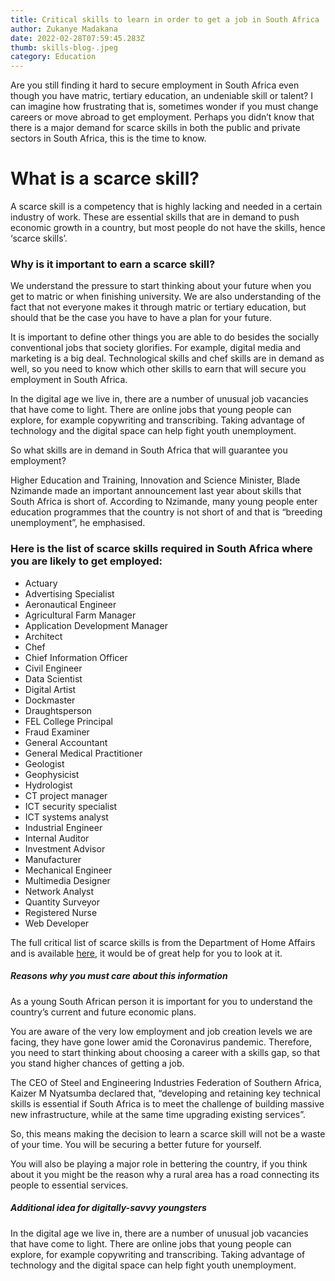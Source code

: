 ```yaml
---
title: Critical skills to learn in order to get a job in South Africa
author: Zukanye Madakana
date: 2022-02-28T07:59:45.283Z
thumb: skills-blog-.jpeg
category: Education
---
```



Are you still finding it hard to secure employment in South Africa even though you have matric, tertiary education, an undeniable skill or talent? I can imagine how frustrating that is, sometimes wonder if you must change careers or move abroad to get employment. Perhaps you didn’t know that there is a major demand for scarce skills in both the public and private sectors in South Africa, this is the time to know. 

# What is a scarce skill? 

A scarce skill is a competency that is highly lacking and needed in a certain industry of work. These are essential skills that are in demand to push economic growth in a country, but most people do not have the skills, hence ‘scarce skills’. 

### Why is it important to earn a scarce skill? 

We understand the pressure to start thinking about your future when you get to matric or when finishing university. We are also understanding of the fact that not everyone makes it through matric or tertiary education, but should that be the case you have to have a plan for your future. 

It is important to define other things you are able to do besides the socially conventional jobs that society glorifies. For example, digital media and marketing is a big deal. Technological skills and chef skills are in demand as well, so you need to know which other skills to earn that will secure you employment in South Africa.

In the digital age we live in, there are a number of unusual job vacancies that have come to light. There are online jobs that young people can explore, for example copywriting and transcribing. Taking advantage of technology and the digital space can help fight youth unemployment. 

So what skills are in demand in South Africa that will guarantee you employment? 

Higher Education and Training, Innovation and Science Minister, Blade Nzimande made an important announcement last year about skills that South Africa is short of. According to Nzimande, many young people enter education programmes that the country is not short of and that is “breeding unemployment”, he emphasised. 

### Here is the list of scarce skills required in South Africa where you are likely to get employed: 

* Actuary 
* Advertising Specialist 
* Aeronautical Engineer
* Agricultural Farm Manager 
* Application Development Manager 
* Architect 
* Chef
* Chief Information Officer 
* Civil Engineer 
* Data Scientist 
* Digital Artist 
* Dockmaster 
* Draughtsperson
* FEL College Principal 
* Fraud Examiner 
* General Accountant 
* General Medical Practitioner 
* Geologist 
* Geophysicist 
* Hydrologist
* CT project manager
* ICT security specialist
* ICT systems analyst
* Industrial Engineer 
* Internal Auditor
* Investment Advisor 
* Manufacturer 
* Mechanical Engineer 
* Multimedia Designer 
* Network Analyst 
* Quantity Surveyor 
* Registered Nurse 
* Web Developer

The full critical list of scarce skills is from the Department of Home Affairs and is available [here](http://www.dha.gov.za/images/immigration_critical_skills.pdf), it would be of great help for you to look at it. 

##### Reasons why you must care about this information

As a young South African person it is important for you to understand the country’s current and future economic plans. 

You are aware of the very low employment and job creation levels we are facing, they have gone lower amid the Coronavirus pandemic. Therefore, you need to start thinking about choosing a career with a skills gap, so that you stand higher chances of getting a job. 

The CEO of Steel and Engineering Industries Federation of Southern Africa, Kaizer M Nyatsumba declared that, “developing and retaining key technical skills is essential if South Africa is to meet the challenge of building massive new infrastructure, while at the same time upgrading existing services”. 

So, this means making the decision to learn a scarce skill will not be a waste of your time. You will be securing a better future for yourself. 

You will also be playing a major role in bettering the country, if you think about it you might be the reason why a rural area has a road connecting its people to essential services. 

##### Additional idea for digitally-savvy youngsters

In the digital age we live in, there are a number of unusual job vacancies that have come to light. There are online jobs that young people can explore, for example copywriting and transcribing. Taking advantage of technology and the digital space can help fight youth unemployment.